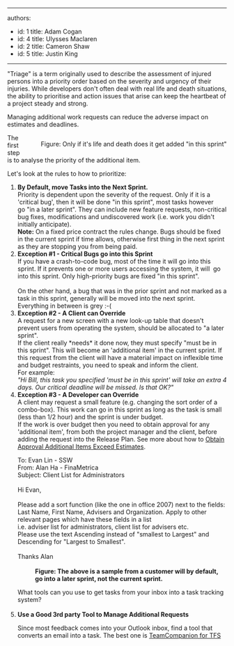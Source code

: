 

---
authors:
  - id: 1
    title: Adam Cogan
  - id: 4
    title: Ulysses Maclaren
  - id: 2
    title: Cameron Shaw
  - id: 5
    title: Justin King
---




<span class='intro'> <p>​&quot;Triage&quot; is a term originally used to describe the assessment of injured persons into a priority order based on the severity and urgency of their injuries.&#160;While developers don't often deal with real life and death situations, the ability to prioritise and action issues that arise can keep the heartbeat of a project steady and strong.​​<br></p> </span>

<p>Managing additional work requests can reduce the adverse impact on estimates and deadlines. </p>
<dl class="image" style="float&#58;right;clear&#58;right;"><dt><img border="0" src="/PublishingImages/SuccessfulProjects_Triage.jpg" alt="" style="border&#58;0px solid;" /> </dt>
<dd>Figure&#58; Only if it's life and death does it get added &quot;in this sprint&quot; </dd></dl>
<p>The first step is to analyse the priority of the additional item.<br></p><p></p>
<p>Let's look at the rules to how to prioritize&#58;</p>
<ol><li><strong>By Default, move Tasks into the Next Sprint.</strong> <br>Priority is dependent upon the severity of the request. Only if it is a 'critical bug', then it will be done &quot;in this sprint&quot;, most tasks&#160;however go&#160;&quot;in a later sprint&quot;. They can include new feature requests, non-critical bug fixes, modifications and undiscovered work (i.e. work you didn't initially anticipate).&#160; <div class="greyBox"><strong>Note&#58;</strong> On a fixed price contract the rules change. Bugs should be fixed in the current sprint if time allows, otherwise first thing in the next sprint as they are stopping you from being paid. </div></li>
<li><strong>Exception #1 - Critical Bugs go into this Sprint</strong><br>If you have a crash-to-code bug, most of the time it will go into this sprint. If it prevents one or more users accessing the system, it will&#160; go into this sprint. Only high-priority bugs are fixed &quot;in this sprint&quot;.<br><br>On the other hand, a bug that was in the prior sprint and not marked as a task in this sprint, generally will&#160;be moved into the next sprint. Everything in between is grey &#58;-(&#160;</li>
<li><strong>Exception #2 - A Client can Override</strong><br>A request for a new screen with a new look-up table that doesn't prevent users from operating the system, should be allocated to &quot;a later sprint&quot;. <br>If the client really *needs* it done now, they must specify &quot;must be in this sprint&quot;. This will become an 'additional item' in the current sprint. If this request from the client will have a material impact on inflexible time and budget restraints, you need to speak and inform the client. <br>For example&#58;<br><em>&quot;Hi Bill, this task you specified 'must be in this sprint' will take an extra&#160;4 days. Our critical deadline will be missed. Is that OK?&quot; </em></li>
<li><strong>Exception #3 - A Developer can Override<br></strong>A client may request a small feature (e.g. changing the sort order of a combo-box). This work can go in this sprint as long as the task is small (less than 1/2 hour) and the sprint is under budget. <br>If the work is over budget then you need to obtain approval for any 'additional item', from both the project manager and the client, before adding the request into the Release Plan. See more about how to <a href="/_layouts/15/FIXUPREDIRECT.ASPX?WebId=3dfc0e07-e23a-4cbb-aac2-e778b71166a2&amp;TermSetId=07da3ddf-0924-4cd2-a6d4-a4809ae20160&amp;TermId=1a59fed4-fb4b-4f47-bee8-acc65c0c4833">Obtain Approval Additional Items Exceed Estimates</a>. <br><dl class="good"><dt>To&#58; Evan Lin - SSW<br>From&#58; Alan Ha - FinaMetrica <br>Subject&#58; Client List for Administrators<br><br>Hi Evan,<br><br>Please add a sort function (like the one in office 2007) next to the fields&#58; Last Name, First Name, Advisers and Organization. Apply to other relevant pages which have these fields in&#160;a list <br>i.e. adviser list for administrators, client list for advisers etc. <br>Please use the text Ascending instead of &quot;smallest to Largest&quot; and Descending for &quot;Largest to Smallest&quot;.<br><br>Thanks Alan<br><br></dt>
<dd><strong>Figure&#58; The above is a sample from a customer will by default, go into a later sprint, not the current sprint.</strong> </dd></dl>
What tools can you use to get tasks from your inbox into a task tracking system?<br>&#160;</li>
<li><strong>Use a Good 3rd party Tool to Manage Additional Requests<br></strong><p>Since most feedback comes into your Outlook inbox, find a tool that converts an email into a task. The best one is <a id="Outlook Tool for TFS" href="http&#58;//www.ssw.com.au/ssw/Standards/DeveloperGeneral/TFS.aspx">TeamCompanion for TFS</a></p></li></ol>


